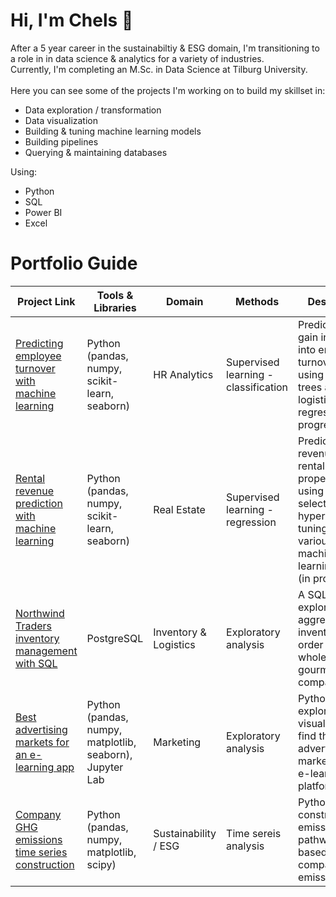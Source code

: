 # Hi, I'm Chels 👋
After a 5 year career in the sustainabiltiy & ESG domain, I'm transitioning to a role in in data science & analytics for a variety of industries. <br>
Currently, I'm completing an M.Sc. in Data Science at Tilburg University. <br>
<br>
Here you can see some of the projects I'm working on to build my skillset in:
- Data exploration / transformation
- Data visualization
- Building & tuning machine learning models
- Building pipelines
- Querying & maintaining databases

Using:
- Python
- SQL
- Power BI
- Excel

# Portfolio Guide

| Project Link |  Tools & Libraries | Domain | Methods | Description | 
|---|---|---|---|---|
| [Predicting employee turnover with machine learning](https://github.com/cbjonesea/EmployeeTurnover) | Python (pandas, numpy, scikit-learn, seaborn) | HR Analytics | Supervised learning - classification | Predict and gain insights into employee turnover factors using decision trees and logistic regression (in progress) |
| [Rental revenue prediction with machine learning](https://github.com/cbjonesea/ML-assignment) | Python (pandas, numpy, scikit-learn, seaborn) | Real Estate | Supervised learning - regression | Predict the revenue of rental properties using feature selection and hyperparameter tuning for various machine learning models (in progress)|
| [Northwind Traders inventory management with SQL](https://github.com/cbjonesea/NorthwindTraders_SQL) | PostgreSQL | Inventory & Logistics| Exploratory analysis | A SQL script exploring and aggregating inventory and order data for a wholesale gourmet food company |
| [Best advertising markets for an e-learning app](https://github.com/cbjonesea/python-advertising-marketselection) | Python (pandas, numpy, matplotlib, seaborn), Jupyter Lab |  Marketing | Exploratory analysis | Python data exploration and visualization to find the best advertising markets for an e-learning platform |
| [Company GHG emissions time series construction](https://github.com/cbjonesea/emissions-pathways) | Python (pandas, numpy, matplotlib, scipy) | Sustainability / ESG | Time sereis analysis | Python script to construct emissions pathways based on company emissions data  | 


